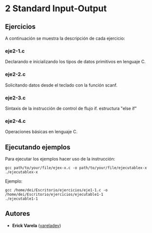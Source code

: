# 2 Standard Input-Output

## Ejercicios

A continuación se muestra la descripción de cada ejercicio:

### eje2-1.c

Declarando e inicializando los tipos de datos primitivos en lenguaje C.

### eje2-2.c

Solicitando datos desde el teclado con la función scanf.

### eje2-3.c

Sintaxis de la instrucción de control de flujo if. estructura "else if"

### eje2-4.c

Operaciones básicas en lenguaje C.

## Ejecutando ejemplos

Para ejecutar los ejemplos hacer uso de la instrucción:

```
gcc path/to/your/file/ejex-x.c -o path/to/your/file/ejecutablex-x
./ejecutablex-x
```

Ejemplo:

```
gcc /home/dei/Escritorio/ejercicios/eje1-1.c -o /home/dei/Escritorio/ejercicios/ejecutable1-1
./ejecutable1-1
```

## Autores

* **Erick Varela** ([vareladev](https://github.com/vareladev/))



